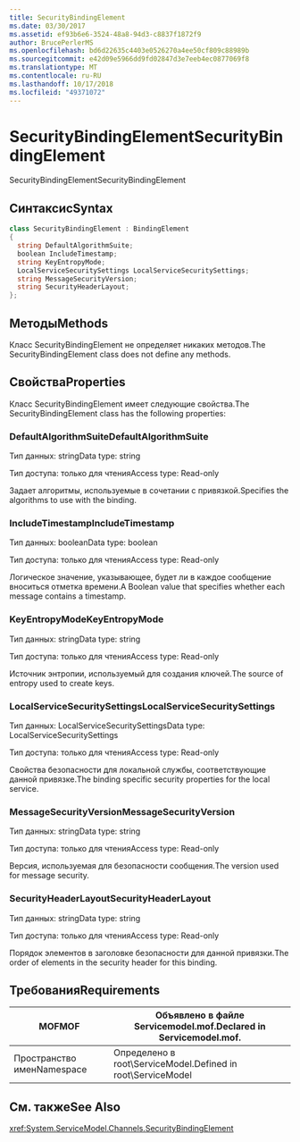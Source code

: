 ```yaml
---
title: SecurityBindingElement
ms.date: 03/30/2017
ms.assetid: ef93b6e6-3524-48a8-94d3-c8837f1872f9
author: BrucePerlerMS
ms.openlocfilehash: bd6d22635c4403e0526270a4ee50cf809c88989b
ms.sourcegitcommit: e42d09e5966dd9fd02847d3e7eeb4ec0877069f8
ms.translationtype: MT
ms.contentlocale: ru-RU
ms.lasthandoff: 10/17/2018
ms.locfileid: "49371072"
---
```

# <a name="securitybindingelement"></a><span data-ttu-id="0f8b4-102">SecurityBindingElement</span><span class="sxs-lookup"><span data-stu-id="0f8b4-102">SecurityBindingElement</span></span>
<span data-ttu-id="0f8b4-103">SecurityBindingElement</span><span class="sxs-lookup"><span data-stu-id="0f8b4-103">SecurityBindingElement</span></span>  
  
## <a name="syntax"></a><span data-ttu-id="0f8b4-104">Синтаксис</span><span class="sxs-lookup"><span data-stu-id="0f8b4-104">Syntax</span></span>  
  
```csharp
class SecurityBindingElement : BindingElement  
{  
  string DefaultAlgorithmSuite;  
  boolean IncludeTimestamp;  
  string KeyEntropyMode;  
  LocalServiceSecuritySettings LocalServiceSecuritySettings;  
  string MessageSecurityVersion;  
  string SecurityHeaderLayout;  
};  
```  
  
## <a name="methods"></a><span data-ttu-id="0f8b4-105">Методы</span><span class="sxs-lookup"><span data-stu-id="0f8b4-105">Methods</span></span>  
 <span data-ttu-id="0f8b4-106">Класс SecurityBindingElement не определяет никаких методов.</span><span class="sxs-lookup"><span data-stu-id="0f8b4-106">The SecurityBindingElement class does not define any methods.</span></span>  
  
## <a name="properties"></a><span data-ttu-id="0f8b4-107">Свойства</span><span class="sxs-lookup"><span data-stu-id="0f8b4-107">Properties</span></span>  
 <span data-ttu-id="0f8b4-108">Класс SecurityBindingElement имеет следующие свойства.</span><span class="sxs-lookup"><span data-stu-id="0f8b4-108">The SecurityBindingElement class has the following properties:</span></span>  
  
### <a name="defaultalgorithmsuite"></a><span data-ttu-id="0f8b4-109">DefaultAlgorithmSuite</span><span class="sxs-lookup"><span data-stu-id="0f8b4-109">DefaultAlgorithmSuite</span></span>  
 <span data-ttu-id="0f8b4-110">Тип данных: string</span><span class="sxs-lookup"><span data-stu-id="0f8b4-110">Data type: string</span></span>  
  
 <span data-ttu-id="0f8b4-111">Тип доступа: только для чтения</span><span class="sxs-lookup"><span data-stu-id="0f8b4-111">Access type: Read-only</span></span>  
  
 <span data-ttu-id="0f8b4-112">Задает алгоритмы, используемые в сочетании с привязкой.</span><span class="sxs-lookup"><span data-stu-id="0f8b4-112">Specifies the algorithms to use with the binding.</span></span>  
  
### <a name="includetimestamp"></a><span data-ttu-id="0f8b4-113">IncludeTimestamp</span><span class="sxs-lookup"><span data-stu-id="0f8b4-113">IncludeTimestamp</span></span>  
 <span data-ttu-id="0f8b4-114">Тип данных: boolean</span><span class="sxs-lookup"><span data-stu-id="0f8b4-114">Data type: boolean</span></span>  
  
 <span data-ttu-id="0f8b4-115">Тип доступа: только для чтения</span><span class="sxs-lookup"><span data-stu-id="0f8b4-115">Access type: Read-only</span></span>  
  
 <span data-ttu-id="0f8b4-116">Логическое значение, указывающее, будет ли в каждое сообщение вноситься отметка времени.</span><span class="sxs-lookup"><span data-stu-id="0f8b4-116">A Boolean value that specifies whether each message contains a timestamp.</span></span>  
  
### <a name="keyentropymode"></a><span data-ttu-id="0f8b4-117">KeyEntropyMode</span><span class="sxs-lookup"><span data-stu-id="0f8b4-117">KeyEntropyMode</span></span>  
 <span data-ttu-id="0f8b4-118">Тип данных: string</span><span class="sxs-lookup"><span data-stu-id="0f8b4-118">Data type: string</span></span>  
  
 <span data-ttu-id="0f8b4-119">Тип доступа: только для чтения</span><span class="sxs-lookup"><span data-stu-id="0f8b4-119">Access type: Read-only</span></span>  
  
 <span data-ttu-id="0f8b4-120">Источник энтропии, используемый для создания ключей.</span><span class="sxs-lookup"><span data-stu-id="0f8b4-120">The source of entropy used to create keys.</span></span>  
  
### <a name="localservicesecuritysettings"></a><span data-ttu-id="0f8b4-121">LocalServiceSecuritySettings</span><span class="sxs-lookup"><span data-stu-id="0f8b4-121">LocalServiceSecuritySettings</span></span>  
 <span data-ttu-id="0f8b4-122">Тип данных: LocalServiceSecuritySettings</span><span class="sxs-lookup"><span data-stu-id="0f8b4-122">Data type: LocalServiceSecuritySettings</span></span>  
  
 <span data-ttu-id="0f8b4-123">Тип доступа: только для чтения</span><span class="sxs-lookup"><span data-stu-id="0f8b4-123">Access type: Read-only</span></span>  
  
 <span data-ttu-id="0f8b4-124">Свойства безопасности для локальной службы, соответствующие данной привязке.</span><span class="sxs-lookup"><span data-stu-id="0f8b4-124">The binding specific security properties for the local service.</span></span>  
  
### <a name="messagesecurityversion"></a><span data-ttu-id="0f8b4-125">MessageSecurityVersion</span><span class="sxs-lookup"><span data-stu-id="0f8b4-125">MessageSecurityVersion</span></span>  
 <span data-ttu-id="0f8b4-126">Тип данных: string</span><span class="sxs-lookup"><span data-stu-id="0f8b4-126">Data type: string</span></span>  
  
 <span data-ttu-id="0f8b4-127">Тип доступа: только для чтения</span><span class="sxs-lookup"><span data-stu-id="0f8b4-127">Access type: Read-only</span></span>  
  
 <span data-ttu-id="0f8b4-128">Версия, используемая для безопасности сообщения.</span><span class="sxs-lookup"><span data-stu-id="0f8b4-128">The version used for message security.</span></span>  
  
### <a name="securityheaderlayout"></a><span data-ttu-id="0f8b4-129">SecurityHeaderLayout</span><span class="sxs-lookup"><span data-stu-id="0f8b4-129">SecurityHeaderLayout</span></span>  
 <span data-ttu-id="0f8b4-130">Тип данных: string</span><span class="sxs-lookup"><span data-stu-id="0f8b4-130">Data type: string</span></span>  
  
 <span data-ttu-id="0f8b4-131">Тип доступа: только для чтения</span><span class="sxs-lookup"><span data-stu-id="0f8b4-131">Access type: Read-only</span></span>  
  
 <span data-ttu-id="0f8b4-132">Порядок элементов в заголовке безопасности для данной привязки.</span><span class="sxs-lookup"><span data-stu-id="0f8b4-132">The order of elements in the security header for this binding.</span></span>  
  
## <a name="requirements"></a><span data-ttu-id="0f8b4-133">Требования</span><span class="sxs-lookup"><span data-stu-id="0f8b4-133">Requirements</span></span>  
  
|<span data-ttu-id="0f8b4-134">MOF</span><span class="sxs-lookup"><span data-stu-id="0f8b4-134">MOF</span></span>|<span data-ttu-id="0f8b4-135">Объявлено в файле Servicemodel.mof.</span><span class="sxs-lookup"><span data-stu-id="0f8b4-135">Declared in Servicemodel.mof.</span></span>|  
|---------|-----------------------------------|  
|<span data-ttu-id="0f8b4-136">Пространство имен</span><span class="sxs-lookup"><span data-stu-id="0f8b4-136">Namespace</span></span>|<span data-ttu-id="0f8b4-137">Определено в root\ServiceModel.</span><span class="sxs-lookup"><span data-stu-id="0f8b4-137">Defined in root\ServiceModel</span></span>|  
  
## <a name="see-also"></a><span data-ttu-id="0f8b4-138">См. также</span><span class="sxs-lookup"><span data-stu-id="0f8b4-138">See Also</span></span>  
 <xref:System.ServiceModel.Channels.SecurityBindingElement>
